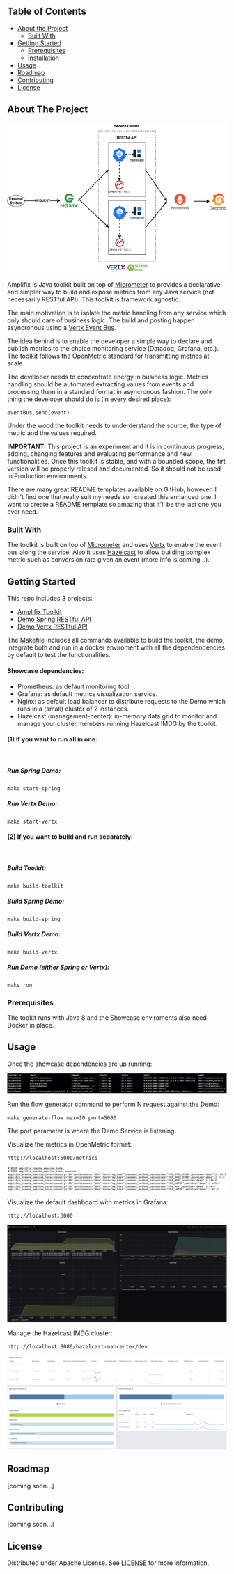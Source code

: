 <!-- TABLE OF CONTENTS -->
## Table of Contents

* [About the Project](#about-the-project)
  * [Built With](#built-with)
* [Getting Started](#getting-started)
  * [Prerequisites](#prerequisites)
  * [Installation](#installation)
* [Usage](#usage)
* [Roadmap](#roadmap)
* [Contributing](#contributing)
* [License](#license)

## About The Project

![architecture](./documentation/images/architecture.png#center)

Amplifix is Java toolkit built on top of [Micrometer](https://micrometer.io/) to provides a declarative and simpler way to build and expose metrics from any Java service (not necessarily RESTful API). This toolkit is framework agnostic.

The main motivation is to isolate the metric handling from any service which only should care of business logic.
The build and posting happen asyncronous using a [Vertx Event Bus](https://vertx.io/docs/vertx-core/java/).

The idea behind is to enable the developer a simple way to declare and publish metrics to the choice monitoring service (Datadog, Grafana, etc.). The toolkit follows the [OpenMetric](https://github.com/OpenObservability/OpenMetrics) standard for transmitting metrics at scale.

The developer needs to concentrate energy in business logic. Metrics handling should be automated extracting values from events and processing them in a standard format in asyncronous fashion. The only thing the developer should do is (in every desired place):

```
eventBus.send(event)
```

Under the wood the toolkit needs to underderstand the source, the type of metric and the values required.

**IMPORTANT:** This project is an experiment and it is in continuous progress, adding, changing features and evaluating performance and new functionalities. Once this toolkit is stable, and with a bounded scope, the firt version will be properly relesed and documented. So it should not be used in Production environments.

There are many great README templates available on GitHub, however, I didn't find one that really suit my needs so I created this enhanced one. I want to create a README template so amazing that it'll be the last one you ever need.


### Built With
The toolkit is built on top of [Micrometer](https://micrometer.io/) and uses [Vertx](https://vertx.io) to enable the event bus along the service.
Also it uses [Hazelcast](https://hazelcast.com) to allow building complex metric such as conversion rate given an event (more info is coming...).


## Getting Started

This repo includes 3 projects:
* [Amplifix Toolkit](https://github.com/margostino/amplifix/tree/master/toolkit)
* [Demo Spring RESTful API](https://github.com/margostino/amplifix/tree/master/demo-spring)
* [Demo Vertx RESTful API](https://github.com/margostino/amplifix/tree/master/demo-vertx)

The [Makefile ](https://github.com/margostino/amplifix/blob/master/Makefile) includes all commands available to build the toolkit, the demo, integrate both and run in a docker enviroment with all the dependendencies by default to test the functionalities.

#### Showcase dependencies:

* Prometheus: as default monitoring tool.
* Grafana: as default metrics visualization service.
* Nginx: as default load balancer to distribute requests to the Demo which runs in a (small) cluster of 2 instances.
* Hazelcast (management-center): in-memory data grid to monitor and manage your cluster members running Hazelcast IMDG by the toolkit.

#### (1) If you want to run all in one:

<br/>

##### Run Spring Demo:
```
make start-spring
```

##### Run Vertx Demo:
```
make start-vertx
```

#### (2) If you want to build and run separately:

<br/>

##### Build Toolkit:
```
make build-toolkit
```

##### Build Spring Demo:
```
make build-spring
```

##### Build Vertx Demo:
```
make build-vertx
```

##### Run Demo (either Spring or Vertx):
```
make run
```

### Prerequisites

The tookit runs with Java 8 and the Showcase enviroments also need Docker in place.

## Usage

Once the showcase dependencies are up running:

![docker-showcase](./documentation/images/docker-showcase.png#center)

Run the flow generator command to perform N request against the Demo:

```
make generate-flow max=10 port=5000
```

The port parameter is where the Demo Service is listening.


Visualize the metrics in OpenMetric format:
```
http://localhost:5000/metrics
```

![openmetrics](./documentation/images/openmetrics.png#center)

Visualize the default dashboard with metrics in Grafana:
```
http://localhost:3000
```

![grafana](./documentation/images/grafana.png#center)

Manage the Hazelcast IMDG cluster:

```
http://localhost:8080/hazelcast-mancenter/dev
```

![hazelcast-mancenter](./documentation/images/hazelcast-mancenter.png#center)


<!-- ROADMAP -->
## Roadmap

[coming soon...]



<!-- CONTRIBUTING -->
## Contributing

[coming soon...]


<!-- LICENSE -->
## License

Distributed under Apache License. See [LICENSE](https://github.com/margostino/amplifix/blob/master/LICENSE) for more information.
